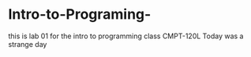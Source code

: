 # Intro-to-Programing-
this is lab 01 for the intro to programming class CMPT-120L
Today was a strange day 
